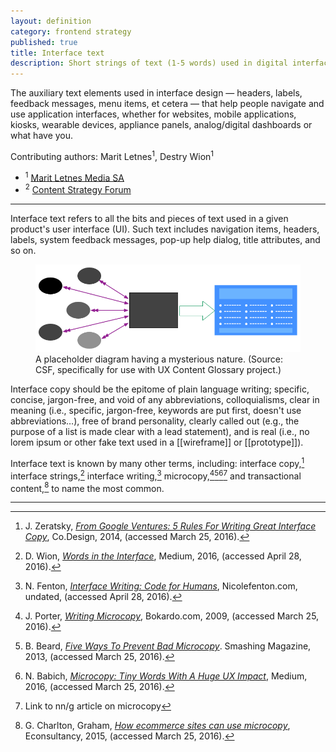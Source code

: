 ```yaml
---
layout: definition
category: frontend strategy
published: true
title: Interface text
description: Short strings of text (1-5 words) used in digital interfaces to guide exploration, text input, personalization, and the like. Not the same as microcopy.
---
```


<section class="summary">

The auxiliary text elements used in interface design — headers, labels, feedback messages, menu items, et cetera — that help people navigate and use application interfaces, whether for websites, mobile applications, kiosks, wearable devices, appliance panels, analog/digital dashboards or what have you.

<span class="authors">
Contributing authors: Marit Letnes<sup id="#affil-1">1</sup>, Destry Wion<sup id="#affil-2">1</sup>
</span>

<span class="affiliations">

* <sup id="affil-1">1</sup> [Marit Letnes Media SA](https://maritletnes.no)
* <sup id="affil-2">2</sup> [Content Strategy Forum](https://csf.community)

</span>
</section>

***

Interface text refers to all the bits and pieces of text used in a given product's user interface (UI). Such text includes navigation items, headers, labels, system feedback messages, pop-up help dialog, title attributes, and so on.

<figure>
	<img alt="Placeholder image. Huzza!" src="/assets/images/placeholder.png">
	<figcaption>
		A placeholder diagram having a mysterious nature. (Source: CSF, specifically for use with UX Content Glossary project.)
	</figcaption>
</figure>

Interface copy should be the epitome of plain language writing; specific, concise, jargon-free, and void of any abbreviations, colloquialisms, clear in meaning (i.e., specific, jargon-free, keywords are put first, doesn't use abbreviations…), free of brand personality, clearly called out (e.g., the purpose of a list is made clear with a lead statement), and is real (i.e., no lorem ipsum or other fake text used in a [[wireframe]] or [[prototype]]).

Interface text is known by many other terms, including: interface copy,[^1] interface strings,[^2] interface writing,[^3] microcopy,[^4][^5][^6][^7]  and transactional content,[^8] to name the most common.

***

[^1]: J. Zeratsky, [_From Google Ventures: 5 Rules For Writing Great Interface Copy_](http://www.fastcodesign.com/3026463/from-google-ventures-5-rules-for-writing-great-interface-copy), Co.Design, 2014, (accessed March 25, 2016).

[^2]: D. Wion, [_Words in the Interface_](), Medium, 2016, (accessed April 28, 2016).

[^3]: N. Fenton, [_Interface Writing: Code for Humans_](http://nicolefenton.com/interface-writing/), Nicolefenton.com, undated, (accessed April 28, 2016).

[^4]: J. Porter, [_Writing Microcopy_](http://bokardo.com/archives/writing-microcopy/), Bokardo.com, 2009, (accessed March 25, 2016).

[^5]: B. Beard, [_Five Ways To Prevent Bad Microcopy_](https://www.smashingmagazine.com/2013/06/five-ways-prevent-bad-microcopy/). Smashing Magazine, 2013, (accessed March 25, 2016).

[^6]: N. Babich, [_Microcopy: Tiny Words With A Huge UX Impact_](https://uxplanet.org/microcopy-tiny-words-with-a-huge-ux-impact-90140acc6e42#.21lpg1vh7), Medium, 2016, (accessed March 25, 2016).

[^7]: Link to nn/g article on microcopy

[^8]: G. Charlton, Graham, [_How ecommerce sites can use microcopy_](https://econsultancy.com/blog/66638-how-ecommerce-sites-can-use-microcopy/), Econsultancy, 2015, (accessed March 25, 2016).

